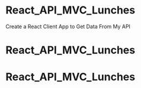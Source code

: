 # React_API_MVC_Lunches
Create a React Client App to Get Data From My API
# React_API_MVC_Lunches
# React_API_MVC_Lunches
